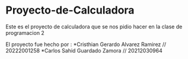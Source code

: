 # Proyecto-de-Calculadora
Este es el proyecto de calculadora que se nos pidio hacer en la clase de programacion 2


El proyecto fue hecho por :
*Cristhian Gerardo Alvarez Ramirez // 20222001258
*Carlos Sahid Guardado Zamora // 20212030964
